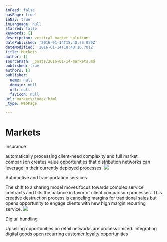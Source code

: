 ```yaml
---
inFeed: false
hasPage: true
inNav: true
inLanguage: null
starred: false
keywords: []
description: vertical market solutions
datePublished: '2016-01-14T18:40:25.059Z'
dateModified: '2016-01-14T18:40:16.701Z'
title: Markets
author: []
sourcePath: _posts/2016-01-14-markets.md
published: true
authors: []
publisher:
  name: null
  domain: null
  url: null
  favicon: null
url: markets/index.html
_type: WebPage

---
```

# Markets

Insurance

automatically processing client-need complexity and full market comparison creates value opportunities that distribution networks can leverage in their currently deployed processes.
![](https://the-grid-user-content.s3-us-west-2.amazonaws.com/101cfcba-d9f8-47c3-bb43-92d89150ca44.jpg)

Automotive and transportation services

The shift to a sharing model moves focus towards complex service contracts and tilts the balance in favor of client comparison processes. This creative destruction process is canceling margins for traditional sales but opens opportunity to engage clients with new high margin recurring service.
![](https://the-grid-user-content.s3-us-west-2.amazonaws.com/92c8cf5d-bb06-49f8-9483-2e7a5e9cad62.jpg)

Digital bundling

Upselling opportunities on retail networks are process limited. Integrating digital goods open recurring customer loyalty opportunities